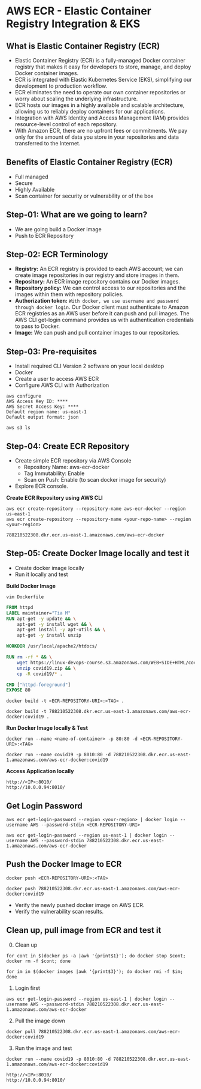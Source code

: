 # AWS ECR - Elastic Container Registry Integration & EKS

## What is Elastic Container Registry (ECR)
- Elastic Container Registry (ECR) is a fully-managed Docker container registry that makes it easy for developers to store, manage, and deploy Docker container images.
- ECR is integrated with Elastic Kubernetes Service (EKS), simplifying our development to production workflow.
- ECR eliminates the need to operate our own container repositories or worry about scaling the underlying infrastructure.
- ECR hosts our images in a highly available and scalable architecture, allowing us to reliably deploy containers for our applications.
- Integration with AWS Identity and Access Management (IAM) provides resource-level control of each repository.
- With Amazon ECR, there are no upfront fees or commitments. We pay only for the amount of data you store in your repositories and data transferred to the Internet.

## Benefits of Elastic Container Registry (ECR)
- Full managed
- Secure
- Highly Available
- Scan container for security or vulnerability or of the box

## Step-01: What are we going to learn?
- We are going build a Docker image 
- Push to ECR Repository

## Step-02: ECR Terminology
 - **Registry:** An  ECR registry is provided to each AWS account; we can create image repositories in our registry and store images in them. 
- **Repository:** An ECR image repository contains our Docker images. 
- **Repository policy:** We can control access to our repositories and the images within them with repository policies. 
- **Authorization token:** `With docker, we use username and password through docker login`. Our Docker client must authenticate to Amazon ECR registries as an AWS user before it can push and pull images. The AWS CLI get-login command provides us with authentication credentials to pass to Docker. 
- **Image:** We can push and pull container images to our repositories.  

## Step-03: Pre-requisites
- Install required CLI Version 2 software on your local desktop
- Docker 
- Create a user to access AWS ECR
- Configure AWS CLI with Authorization

```
aws configure
AWS Access Key ID: ****
AWS Secret Access Key: ****
Default region name: us-east-1
Default output format: json

aws s3 ls
```   

## Step-04: Create ECR Repository
- Create simple ECR repository via AWS Console 
   - Repository Name: aws-ecr-docker
   - Tag Immutability: Enable
   - Scan on Push: Enable (to scan docker image for security)
- Explore ECR console. 

**Create ECR Repository using AWS CLI**
```
aws ecr create-repository --repository-name aws-ecr-docker --region us-east-1
aws ecr create-repository --repository-name <your-repo-name> --region <your-region>

788210522308.dkr.ecr.us-east-1.amazonaws.com/aws-ecr-docker
```

## Step-05: Create Docker Image locally and test it
- Create docker image locally
- Run it locally and test

**Build Docker Image**
```
vim Dockerfile
```

```Dockerfile
FROM httpd
LABEL maintainer="Tia M"
RUN apt-get -y update && \
    apt-get -y install wget && \
    apt-get install -y apt-utils && \
    apt-get -y install unzip

WORKDIR /usr/local/apache2/htdocs/

RUN rm -rf * && \
    wget https://linux-devops-course.s3.amazonaws.com/WEB+SIDE+HTML/covid19.zip && \
    unzip covid19.zip && \
    cp -R covid19/* . 

CMD ["httpd-foreground"]
EXPOSE 80
```

```
docker build -t <ECR-REPOSITORY-URI>:<TAG> . 

docker build -t 788210522308.dkr.ecr.us-east-1.amazonaws.com/aws-ecr-docker:covid19 . 
```

**Run Docker Image locally & Test**
```
docker run --name <name-of-container> -p 80:80 -d <ECR-REPOSITORY-URI>:<TAG>

docker run --name covid19 -p 8010:80 -d 788210522308.dkr.ecr.us-east-1.amazonaws.com/aws-ecr-docker:covid19
```

**Access Application locally**
```
http://<IP>:8010/
http://10.0.0.94:8010/
```

## Get Login Password
```
aws ecr get-login-password --region <your-region> | docker login --username AWS --password-stdin <ECR-REPOSITORY-URI>

aws ecr get-login-password --region us-east-1 | docker login --username AWS --password-stdin 788210522308.dkr.ecr.us-east-1.amazonaws.com/aws-ecr-docker
```

## Push the Docker Image to ECR
```
docker push <ECR-REPOSITORY-URI>:<TAG>

docker push 788210522308.dkr.ecr.us-east-1.amazonaws.com/aws-ecr-docker:covid19
```
- Verify the newly pushed docker image on AWS ECR. 
- Verify the vulnerability scan results. 

## Clean up, pull image from ECR and test it
0. Clean up
```
for cont in $(docker ps -a |awk '{print$1}'); do docker stop $cont; docker rm -f $cont; done

for im in $(docker images |awk '{print$3}'); do docker rmi -f $im; done
```

1. Login first 
```
aws ecr get-login-password --region us-east-1 | docker login --username AWS --password-stdin 788210522308.dkr.ecr.us-east-1.amazonaws.com/aws-ecr-docker
```
2. Pull the image down
```
docker pull 788210522308.dkr.ecr.us-east-1.amazonaws.com/aws-ecr-docker:covid19
```

3. Run the image and test
```
docker run --name covid19 -p 8010:80 -d 788210522308.dkr.ecr.us-east-1.amazonaws.com/aws-ecr-docker:covid19
```

```
http://<IP>:8010/
http://10.0.0.94:8010/
```